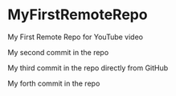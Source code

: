 # MyFirstRemoteRepo
My First Remote Repo for YouTube video

My second commit in the repo

My third commit in the repo directly from GitHub

My forth commit in the repo
